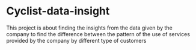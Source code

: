 # Cyclist-data-insight
This project is about finding the insights from the data given by the company to find the difference between the pattern of the use of services provided by the company by different type of customers
